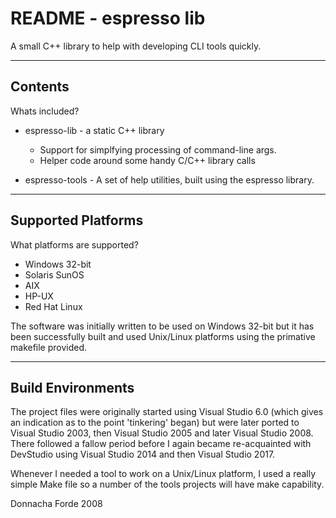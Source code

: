 # README - espresso lib 
A small C++ library to help with developing CLI tools quickly.

***
## Contents

Whats included?

* espresso-lib - a static C++ library
 
    - Support for simplfying processing of command-line args.
    - Helper code around some handy C/C++ library calls

* espresso-tools - A set of help utilities, built using the espresso library. 


***
## Supported Platforms


What platforms are supported?

* Windows 32-bit
* Solaris SunOS
* AIX
* HP-UX
* Red Hat Linux

The software was initially written to be used on Windows 32-bit but it has been successfully built and used Unix/Linux platforms using the primative makefile provided.


***
## Build Environments

The project files were originally started using Visual Studio 6.0 (which gives an indication as to the point 'tinkering' began) but were later ported to Visual Studio 2003, then Visual Studio 2005 and later Visual Studio 2008. There followed a fallow period before I again became re-acquainted with DevStudio using Visual Studio 2014 and then Visual Studio 2017. 

Whenever I needed a tool to work on a Unix/Linux platform, I used a really simple Make file so a number of the tools projects will have make capability.


Donnacha Forde
2008

